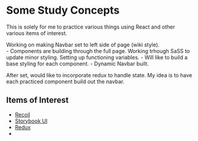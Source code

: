 # Some Study Concepts

This is solely for me to practice various things using React and other various items of interest.

Working on making Navbar set to left side of page (wiki style).  
    - Components are building through the full page.  Working trhough SaSS to update minor styling.  Setting up functioning variables.
    - Will like to build a base styling for each component.
    - Dynamic Navbar built.

After set, would like to incorporate redux to handle state.  My idea is to have each practiced component build out the navbar.

## Items of Interest

- [Recoil](https://recoiljs.org/)
- [Storybook UI](https://storybook.js.org/)
- [Redux](https://react-redux.js.org/)
- 